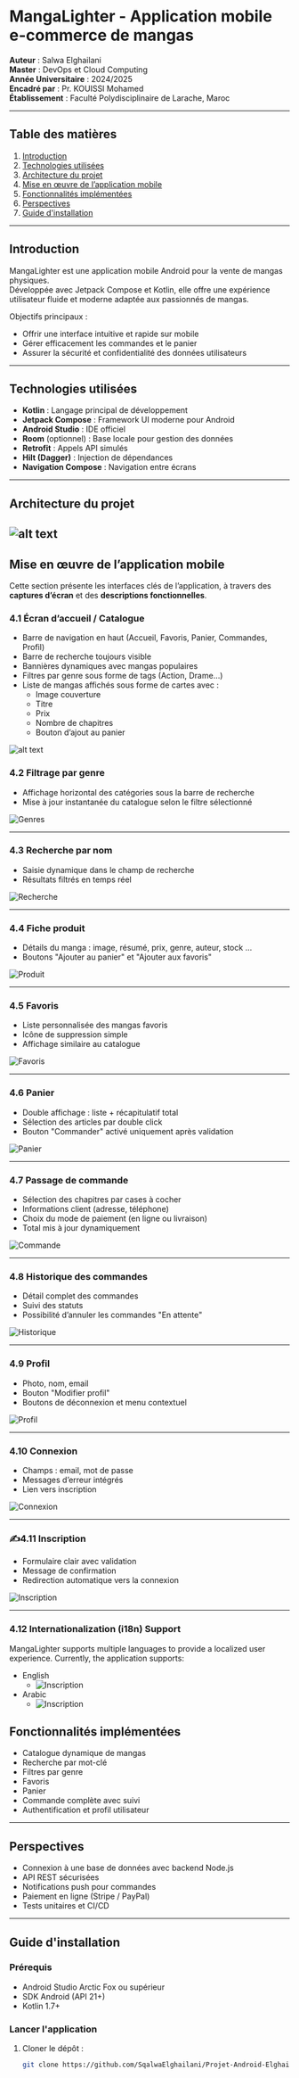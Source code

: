 # MangaLighter - Application mobile e-commerce de mangas

**Auteur** : Salwa Elghailani  
**Master** : DevOps et Cloud Computing  
**Année Universitaire** : 2024/2025  
**Encadré par** : Pr. KOUISSI Mohamed  
**Établissement** : Faculté Polydisciplinaire de Larache, Maroc  

---

## Table des matières
1. [Introduction](#introduction)
2. [Technologies utilisées](#technologies-utilisées)
3. [Architecture du projet](#architecture-du-projet)
4. [Mise en œuvre de l’application mobile](#mise-en-œuvre-de-lapplication-mobile)
4. [Fonctionnalités implémentées](#fonctionnalités-implémentées)
5. [Perspectives](#perspectives)
6. [Guide d'installation](#guide-dinstallation)

---

## Introduction

MangaLighter est une application mobile Android pour la vente de mangas physiques.  
Développée avec Jetpack Compose et Kotlin, elle offre une expérience utilisateur fluide et moderne adaptée aux passionnés de mangas.

Objectifs principaux :  
- Offrir une interface intuitive et rapide sur mobile  
- Gérer efficacement les commandes et le panier  
- Assurer la sécurité et confidentialité des données utilisateurs

---

## Technologies utilisées

- **Kotlin** : Langage principal de développement
- **Jetpack Compose** : Framework UI moderne pour Android
- **Android Studio** : IDE officiel
- **Room** (optionnel) : Base locale pour gestion des données
- **Retrofit** : Appels API simulés
- **Hilt (Dagger)** : Injection de dépendances
- **Navigation Compose** : Navigation entre écrans

---
## Architecture du projet




![alt text](screenshots/figure_1.png)
---
## Mise en œuvre de l’application mobile

Cette section présente les interfaces clés de l’application, à travers des **captures d’écran** et des **descriptions fonctionnelles**.

### 4.1 Écran d’accueil / Catalogue

- Barre de navigation en haut (Accueil, Favoris, Panier, Commandes, Profil)
- Barre de recherche toujours visible
- Bannières dynamiques avec mangas populaires
- Filtres par genre sous forme de tags (Action, Drame…)
- Liste de mangas affichés sous forme de cartes avec :
   - Image couverture
   - Titre
   - Prix
   - Nombre de chapitres
   - Bouton d’ajout au panier


 ![alt text](./screenshots/figure_2.png)

###  4.2 Filtrage par genre

- Affichage horizontal des catégories sous la barre de recherche
- Mise à jour instantanée du catalogue selon le filtre sélectionné

 ![Genres](./screenshots/figure_3.png)

---

### 4.3 Recherche par nom

- Saisie dynamique dans le champ de recherche
- Résultats filtrés en temps réel

![Recherche](./screenshots/figure_4.png)

---

###  4.4 Fiche produit

- Détails du manga : image, résumé, prix, genre, auteur, stock ...
- Boutons "Ajouter au panier" et "Ajouter aux favoris"

![Produit](./screenshots/figure_5.png)

---

### 4.5 Favoris

- Liste personnalisée des mangas favoris
- Icône de suppression simple
- Affichage similaire au catalogue

 ![Favoris](./screenshots/figure_6.png)

---

###  4.6 Panier

- Double affichage : liste + récapitulatif total
- Sélection des articles par double click
- Bouton "Commander" activé uniquement après validation

![Panier](./screenshots/figure_7.png)

---

###  4.7 Passage de commande

- Sélection des chapitres par cases à cocher
- Informations client (adresse, téléphone)
- Choix du mode de paiement (en ligne ou livraison)
- Total mis à jour dynamiquement

 ![Commande](./screenshots/figure_8.png)

---

### 4.8 Historique des commandes

- Détail complet des commandes
- Suivi des statuts
- Possibilité d’annuler les commandes "En attente"

 ![Historique](./screenshots/figure_9.png)

---

###  4.9 Profil

- Photo, nom, email
- Bouton "Modifier profil"
- Boutons de déconnexion et menu contextuel

![Profil](./screenshots/figure_10.png)

---

###  4.10 Connexion

- Champs : email, mot de passe
- Messages d’erreur intégrés
- Lien vers inscription

 ![Connexion](./screenshots/figure_11.png)

---

### ✍4.11 Inscription

- Formulaire clair avec validation
- Message de confirmation
- Redirection automatique vers la connexion

![Inscription](./screenshots/figure_12.png)

---
### 4.12 Internationalization (i18n) Support
MangaLighter supports multiple languages to provide a localized user experience. Currently, the application supports:

- English
  - ![Inscription](./screenshots/figure_13.png)
- Arabic
  - ![Inscription](./screenshots/figure_14.png)
##  Fonctionnalités implémentées

- Catalogue dynamique de mangas
- Recherche par mot-clé
- Filtres par genre
- Favoris
- Panier
- Commande complète avec suivi
- Authentification et profil utilisateur

---

##  Perspectives

- Connexion à une base de données avec backend Node.js
- API REST sécurisées
- Notifications push pour commandes
- Paiement en ligne (Stripe / PayPal)
- Tests unitaires et CI/CD

---

## Guide d'installation

### Prérequis

- Android Studio Arctic Fox ou supérieur  
- SDK Android (API 21+)  
- Kotlin 1.7+  

### Lancer l'application

1. Cloner le dépôt :  
   ```bash
   git clone https://github.com/SqalwaElghailani/Projet-Android-ElghailaniSalwa.git
